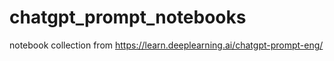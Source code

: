 # chatgpt_prompt_notebooks
notebook collection from https://learn.deeplearning.ai/chatgpt-prompt-eng/

